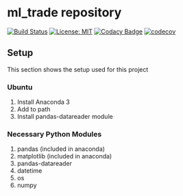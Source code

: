 # ml_trade repository

[![Build Status](https://travis-ci.org/kmalhan/ml_trade.svg?branch=master)](https://travis-ci.org/kmalhan/ml_trade)
[![License: MIT](https://img.shields.io/badge/License-MIT-yellow.svg)](https://opensource.org/licenses/MIT)
[![Codacy Badge](https://api.codacy.com/project/badge/Grade/1b23e137ac3a45458a58e7832e3aaa77)](https://www.codacy.com/app/kmalhan/ml_trade?utm_source=github.com&amp;utm_medium=referral&amp;utm_content=kmalhan/ml_trade&amp;utm_campaign=Badge_Grade)
[![codecov](https://codecov.io/gh/kmalhan/ml_trade/branch/master/graph/badge.svg)](https://codecov.io/gh/kmalhan/ml_trade)

## Setup
This section shows the setup used for this project

### Ubuntu
1. Install Anaconda 3
2. Add to path
3. Install pandas-datareader module

### Necessary Python Modules
1. pandas (included in anaconda)
2. matplotlib (included in anaconda)
3. pandas-datareader
4. datetime
5. os
6. numpy
